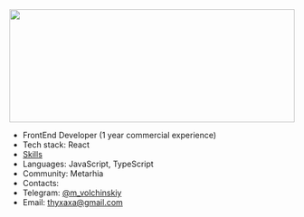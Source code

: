 <img src="gif.gif" width="100%" height="200px" />

- FrontEnd Developer (1 year commercial experience)</code><br/>
- Tech stack: React</code><br/>
- [Skills](SKILLS.md)<br/>
- Languages: JavaScript, TypeScript<br/>
- Community: Metarhia</code><br/>
- Contacts:<br/>
- Telegram: [@m_volchinskiy](https://t.me/m_volchinskiy)
- Email: [thyxaxa@gmail.com](mailto:thyxaxas@gmail.com)<br/>
